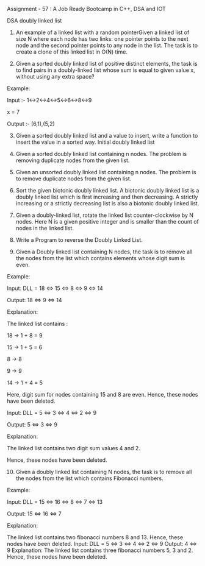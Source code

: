 Assignment - 57 : A Job Ready Bootcamp in C++, DSA and IOT

DSA doubly linked list

1. An example of a linked list with a random pointerGiven a linked list of size N where
each node has two links: one pointer points to the next node and the second pointer
points to any node in the list. The task is to create a clone of this linked list in O(N)
time.

2. Given a sorted doubly linked list of positive distinct elements, the task is to find pairs
in a doubly-linked list whose sum is equal to given value x, without using any extra
space?

Example:

Input :- 1<->2<->4<->5<->6<->8<->9

x = 7 

Output :- (6,1),(5,2)

3. Given a sorted doubly linked list and a value to insert, write a function to insert the
value in a sorted way. Initial doubly linked list

4. Given a sorted doubly linked list containing n nodes. The problem is removing
duplicate nodes from the given list.

5. Given an unsorted doubly linked list containing n nodes. The problem is to remove
duplicate nodes from the given list.

6. Sort the given biotonic doubly linked list. A biotonic doubly linked list is a doubly
linked list which is first increasing and then decreasing. A strictly increasing or a
strictly decreasing list is also a biotonic doubly linked list.

7. Given a doubly-linked list, rotate the linked list counter-clockwise by N nodes. Here N
is a given positive integer and is smaller than the count of nodes in the linked list.

8. Write a Program to reverse the Doubly Linked List.

9. Given a Doubly linked list containing N nodes, the task is to remove all the nodes
from the list which contains elements whose digit sum is even.

Example:

Input: DLL = 18 <=> 15 <=> 8 <=> 9 <=> 14

Output: 18 <=> 9 <=> 14

Explanation:

The linked list contains :

18 -> 1 + 8 = 9

15 -> 1 + 5 = 6

8 -> 8

9 -> 9

14 -> 1 + 4 = 5

Here, digit sum for nodes containing 15 and 8 are even. Hence, these nodes have been deleted.

Input: DLL = 5 <=> 3 <=> 4 <=> 2 <=> 9

Output: 5 <=> 3 <=> 9

Explanation:

The linked list contains two digit sum values 4 and 2.

Hence, these nodes have been deleted.

10. Given a doubly linked list containing N nodes, the task is to remove all the nodes
from the list which contains Fibonacci numbers.

Example:

Input: DLL = 15 <=> 16 <=> 8 <=> 7 <=> 13

Output: 15 <=> 16 <=> 7

Explanation:

The linked list contains two fibonacci numbers 8 and 13.
Hence, these nodes have been deleted.
Input: DLL = 5 <=> 3 <=> 4 <=> 2 <=> 9
Output: 4 <=> 9
Explanation:
The linked list contains three fibonacci numbers 5, 3 and 2.
Hence, these nodes have been deleted.
